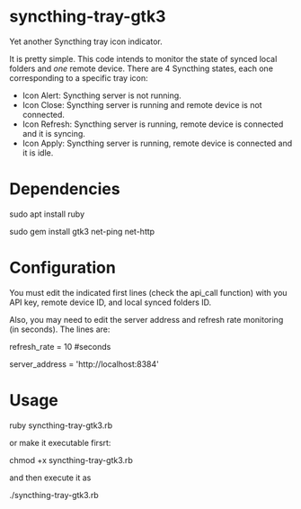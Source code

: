 # syncthing-tray-gtk3
Yet another Syncthing tray icon indicator.

It is pretty simple. This code intends to monitor the state of synced local folders and  *one* remote device. There are 4 Syncthing states, each one corresponding to a specific tray icon:

* Icon Alert: Syncthing server is not running.
* Icon Close: Syncthing server is running and remote device is not connected.
* Icon Refresh: Syncthing server is running, remote device is connected and it is syncing.
* Icon Apply: Syncthing server is running, remote device is connected and it is idle.

# Dependencies

sudo apt install ruby

sudo gem install gtk3 net-ping net-http

# Configuration

You must edit the indicated first lines (check the api_call function) with you API key, remote device ID, and local synced folders ID.

Also, you may need to edit the server address and refresh rate monitoring (in seconds). The lines are:

refresh_rate = 10 #seconds

server_address = 'http://localhost:8384' 

# Usage
ruby syncthing-tray-gtk3.rb

or
 make it executable firsrt: 
 
 chmod +x syncthing-tray-gtk3.rb
 
 and then execute it as
 
 ./syncthing-tray-gtk3.rb
